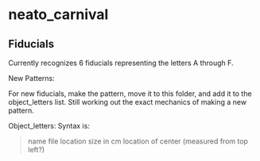 neato_carnival
==============

Fiducials
----------
Currently recognizes 6 fiducials representing the letters A through F.

New Patterns:

For new fiducials, make the pattern, move it to this folder, and add it to the object_letters list. Still working out the exact mechanics of making a new pattern.
 
Object_letters:
Syntax is:
>name
>file location
>size in cm
>location of center (measured from top left?)
 